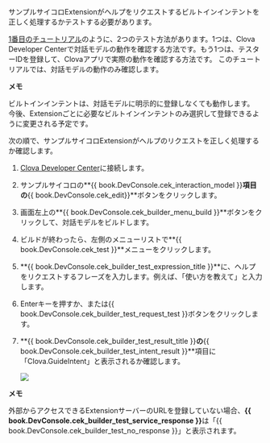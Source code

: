サンプルサイコロExtensionがヘルプをリクエストするビルトインインテントを正しく処理するかテストする必要があります。

[1番目のチュートリアル](/CEK/Tutorials/Build_Simple_Extension.md)のように、2つのテスト方法があります。1つは、Clova Developer Centerで対話モデルの動作を確認する方法です。もう1つは、テスターIDを登録して、Clovaアプリで実際の動作を確認する方法です。
このチュートリアルでは、対話モデルの動作のみ確認します。

<div class="note">
  <p><strong>メモ</strong></p>
  <p>ビルトインインテントは、対話モデルに明示的に登録しなくても動作します。
  今後、Extensionごとに必要なビルトインインテントのみ選択して登録できるように変更される予定です。</p>
</div>

次の順で、サンプルサイコロExtensionがヘルプのリクエストを正しく処理するか確認します。
1. <a href="{{ book.ServiceEnv.DeveloperConsoleURL }}/cek/#/list" target="_blank">Clova Developer Center</a>に接続します。
2. サンプルサイコロの**{{ book.DevConsole.cek_interaction_model }}**項目の**{{ book.DevConsole.cek_edit}}**ボタンをクリックします。
3. 画面左上の**{{ book.DevConsole.cek_builder_menu_build }}**ボタンをクリックして、対話モデルをビルドします。
4. ビルドが終わったら、左側のメニューリストで**{{ book.DevConsole.cek_test }}**メニューをクリックします。
5. **{{ book.DevConsole.cek_builder_test_expression_title }}**に、ヘルプをリクエストするフレーズを入力します。例えば、「使い方を教えて」と入力します。
6. Enterキーを押すか、または{{ book.DevConsole.cek_builder_test_request_test }}ボタンをクリックします。
7. **{{ book.DevConsole.cek_builder_test_result_title }}**の**{{ book.DevConsole.cek_builder_test_intent_result }}**項目に「Clova.GuideIntent」と表示されるか確認します。

	<img src="/CEK/Resources/Images/CEK_Tutorial_Builtin_Intent_Test.png" style="max-width:800px;"/>

  <div class="note">
	<p><strong>メモ</strong></p>
	<p>外部からアクセスできるExtensionサーバーのURLを登録していない場合、<strong>{{ book.DevConsole.cek_builder_test_service_response }}</strong>は「{{ book.DevConsole.cek_builder_test_no_response }}」と表示されます。</p>
	</div>

